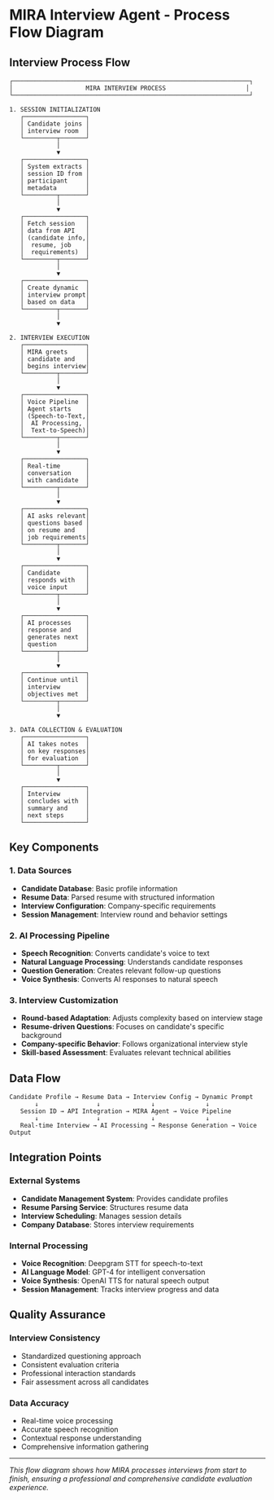 # MIRA Interview Agent - Process Flow Diagram

## Interview Process Flow

```
┌─────────────────────────────────────────────────────────────────┐
│                    MIRA INTERVIEW PROCESS                      │
└─────────────────────────────────────────────────────────────────┘

1. SESSION INITIALIZATION
   ┌─────────────────┐
   │ Candidate joins │
   │ interview room  │
   └─────────┬───────┘
             │
             ▼
   ┌─────────────────┐
   │ System extracts │
   │ session ID from │
   │ participant     │
   │ metadata        │
   └─────────┬───────┘
             │
             ▼
   ┌─────────────────┐
   │ Fetch session   │
   │ data from API   │
   │ (candidate info,│
   │  resume, job    │
   │  requirements)  │
   └─────────┬───────┘
             │
             ▼
   ┌─────────────────┐
   │ Create dynamic  │
   │ interview prompt│
   │ based on data   │
   └─────────┬───────┘
             │
             ▼

2. INTERVIEW EXECUTION
   ┌─────────────────┐
   │ MIRA greets     │
   │ candidate and   │
   │ begins interview│
   └─────────┬───────┘
             │
             ▼
   ┌─────────────────┐
   │ Voice Pipeline  │
   │ Agent starts    │
   │ (Speech-to-Text,│
   │  AI Processing, │
   │  Text-to-Speech)│
   └─────────┬───────┘
             │
             ▼
   ┌─────────────────┐
   │ Real-time       │
   │ conversation    │
   │ with candidate  │
   └─────────┬───────┘
             │
             ▼
   ┌─────────────────┐
   │ AI asks relevant│
   │ questions based │
   │ on resume and   │
   │ job requirements│
   └─────────┬───────┘
             │
             ▼
   ┌─────────────────┐
   │ Candidate       │
   │ responds with   │
   │ voice input     │
   └─────────┬───────┘
             │
             ▼
   ┌─────────────────┐
   │ AI processes    │
   │ response and    │
   │ generates next  │
   │ question        │
   └─────────┬───────┘
             │
             ▼
   ┌─────────────────┐
   │ Continue until  │
   │ interview       │
   │ objectives met  │
   └─────────┬───────┘
             │
             ▼

3. DATA COLLECTION & EVALUATION
   ┌─────────────────┐
   │ AI takes notes  │
   │ on key responses│
   │ for evaluation  │
   └─────────┬───────┘
             │
             ▼
   ┌─────────────────┐
   │ Interview       │
   │ concludes with  │
   │ summary and     │
   │ next steps      │
   └─────────────────┘
```

## Key Components

### 1. **Data Sources**
- **Candidate Database**: Basic profile information
- **Resume Data**: Parsed resume with structured information
- **Interview Configuration**: Company-specific requirements
- **Session Management**: Interview round and behavior settings

### 2. **AI Processing Pipeline**
- **Speech Recognition**: Converts candidate's voice to text
- **Natural Language Processing**: Understands candidate responses
- **Question Generation**: Creates relevant follow-up questions
- **Voice Synthesis**: Converts AI responses to natural speech

### 3. **Interview Customization**
- **Round-based Adaptation**: Adjusts complexity based on interview stage
- **Resume-driven Questions**: Focuses on candidate's specific background
- **Company-specific Behavior**: Follows organizational interview style
- **Skill-based Assessment**: Evaluates relevant technical abilities

## Data Flow

```
Candidate Profile → Resume Data → Interview Config → Dynamic Prompt
       ↓                ↓              ↓              ↓
   Session ID → API Integration → MIRA Agent → Voice Pipeline
       ↓                ↓              ↓              ↓
   Real-time Interview → AI Processing → Response Generation → Voice Output
```

## Integration Points

### External Systems
- **Candidate Management System**: Provides candidate profiles
- **Resume Parsing Service**: Structures resume data
- **Interview Scheduling**: Manages session details
- **Company Database**: Stores interview requirements

### Internal Processing
- **Voice Recognition**: Deepgram STT for speech-to-text
- **AI Language Model**: GPT-4 for intelligent conversation
- **Voice Synthesis**: OpenAI TTS for natural speech output
- **Session Management**: Tracks interview progress and data

## Quality Assurance

### Interview Consistency
- Standardized questioning approach
- Consistent evaluation criteria
- Professional interaction standards
- Fair assessment across all candidates

### Data Accuracy
- Real-time voice processing
- Accurate speech recognition
- Contextual response understanding
- Comprehensive information gathering

---

*This flow diagram shows how MIRA processes interviews from start to finish, ensuring a professional and comprehensive candidate evaluation experience.*

